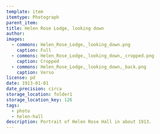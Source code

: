 ```yaml
---
template: item
itemtype: Photograph
parent_item: 
title: Helen Rose Lodge, looking down
author: 
images:
  - commons: Helen_Rose_Lodge,_looking_down.png
    caption: Full
  - commons: Helen_Rose_Lodge,_looking_down,_cropped.png
    caption: Cropped
  - commons: Helen_Rose_Lodge,_looking_down,_back.png
    caption: Verso
license: pd
date: 1913-01-01
date_precision: circa
storage_location: folder1
storage_location_key: 126
tags:
  - photo
  - helen-hall
description: Portrait of Helen Rose Hall in about 1913.
---
```

